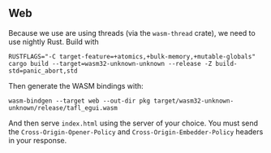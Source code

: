 ## Web

Because we use are using threads (via the `wasm-thread` crate), we need to use nightly Rust. Build with

```shell
RUSTFLAGS="-C target-feature=+atomics,+bulk-memory,+mutable-globals" cargo build --target=wasm32-unknown-unknown --release -Z build-std=panic_abort,std
```

Then generate the WASM bindings with:

```shell
wasm-bindgen --target web --out-dir pkg target/wasm32-unknown-unknown/release/tafl_egui.wasm
```

And then serve `index.html` using the server of your choice. You must send the `Cross-Origin-Opener-Policy` and `Cross-Origin-Embedder-Policy` headers in your response.
